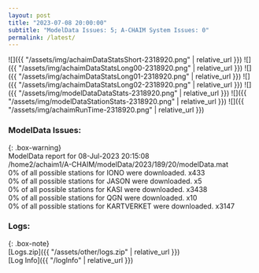 ```yaml
---
layout: post
title: "2023-07-08 20:00:00"
subtitle: "ModelData Issues: 5; A-CHAIM System Issues: 0"
permalink: /latest/
---
```


![]({{ "/assets/img/achaimDataStatsShort-2318920.png" | relative_url }})
![]({{ "/assets/img/achaimDataStatsLong00-2318920.png" | relative_url }})
![]({{ "/assets/img/achaimDataStatsLong01-2318920.png" | relative_url }})
![]({{ "/assets/img/achaimDataStatsLong02-2318920.png" | relative_url }})
![]({{ "/assets/img/modelDataDataStats-2318920.png" | relative_url }})
![]({{ "/assets/img/modelDataStationStats-2318920.png" | relative_url }})
![]({{ "/assets/img/achaimRunTime-2318920.png" | relative_url }})


### ModelData Issues:  
  
{: .box-warning}  
 ModelData report for 08-Jul-2023 20:15:08   
 /home2/achaim1/A-CHAIM/modelData/2023/189/20/modelData.mat   
 0% of all possible stations for IONO were downloaded. x433   
 0% of all possible stations for JASON were downloaded. x5   
 0% of all possible stations for KASI were downloaded. x3438   
 0% of all possible stations for QGN were downloaded. x10   
 0% of all possible stations for KARTVERKET were downloaded. x3147   
  


### Logs:  
  
{: .box-note}  
[Logs.zip]({{ "/assets/other/logs.zip" | relative_url }})  
[Log Info]({{ "/logInfo" | relative_url }})  
